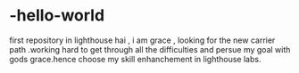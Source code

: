 # -hello-world
first repository in lighthouse
hai ,
i am grace , looking for the new carrier path .working hard to get through all the difficulties 
and persue my goal with gods grace.hence choose my skill enhanchement in lighthouse labs.
